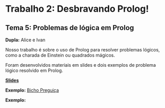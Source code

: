 # Trabalho 2: Desbravando Prolog!
## Tema 5: Problemas de lógica em Prolog
**Dupla:** Alice e Ivan

Nosso trabalho é sobre o uso de Prolog para resolver problemas lógicos, como a charada de Einstein ou quadrados mágicos.

Foram desenvolvidos materiais em slides e dois exemplos de problema lógico resolvido em Prolog.

[**Slides**](https://docs.google.com/presentation/d/1McI3W6y-vpSAFfWQIadrWhLzYuA1IPbaJbVuTjzuTC8/edit?usp=sharing)

**Exemplo:** [Bicho Preguiça](https://github.com/elc117/t2-2022a-alice_e_ivan/blob/main/bicho%20pregui%C3%A7a.pl)

**Exemplo:**
